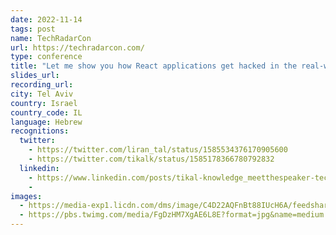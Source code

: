 ```yaml
---
date: 2022-11-14
tags: post
name: TechRadarCon
url: https://techradarcon.com/
type: conference
title: "Let me show you how React applications get hacked in the real-world"
slides_url: 
recording_url: 
city: Tel Aviv
country: Israel
country_code: IL
language: Hebrew
recognitions:
  twitter:
    - https://twitter.com/liran_tal/status/1585534376170905600
    - https://twitter.com/tikalk/status/1585178366780792832
  linkedin:
    - https://www.linkedin.com/posts/tikal-knowledge_meetthespeaker-techradarcon22-activity-6983693157599203328-JYYQ?utm_source=share&utm_medium=member_desktop
    - 
images:
  - https://media-exp1.licdn.com/dms/image/C4D22AQFnBt88IUcH6A/feedshare-shrink_1280/0/1665042198644?e=1668038400&v=beta&t=wfO6T4VVovAw5aRroYWQ21rAqoq7nL7uXem7abIGH24
  - https://pbs.twimg.com/media/FgDzHM7XgAE6L8E?format=jpg&name=medium
---
```

